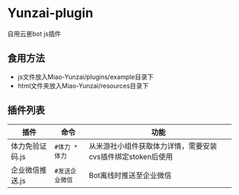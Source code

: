# Yunzai-plugin

自用云崽bot js插件

## 食用方法

- js文件放入Miao-Yunzai/plugins/example目录下
- html文件夹放入Miao-Yunzai/resources目录下

## 插件列表

| 插件            | 命令              | 功能                                                         |
| --------------- | ----------------- | ------------------------------------------------------------ |
| 体力免验证码.js | `#体力 *体力`     | 从米游社小组件获取体力详情，需要安装cvs插件绑定stoken后使用  |
| 企业微信推送.js | `#发送企业微信`   | Bot离线时推送至企业微信                                      |
